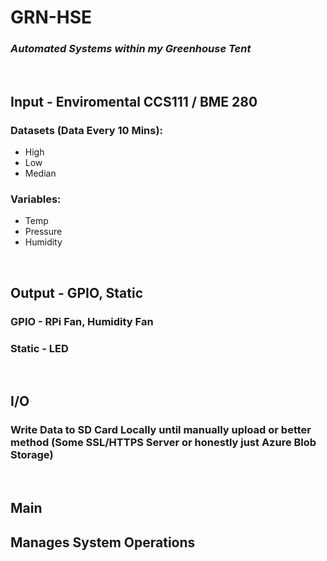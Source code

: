 # GRN-HSE
### *Automated Systems within my Greenhouse Tent*

<br>

## **Input - Enviromental CCS111 / BME 280**

### Datasets (Data Every 10 Mins):
- High
- Low
- Median

### Variables:
- Temp
- Pressure
- Humidity

<br>

## **Output - GPIO, Static**

### GPIO - RPi Fan, Humidity Fan
### Static - LED

<br>

## **I/O**

### Write Data to SD Card Locally until manually upload or better method (Some SSL/HTTPS Server or honestly just Azure Blob Storage)

<br>

## **Main**

## Manages System Operations